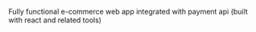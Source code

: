 Fully functional e-commerce web app integrated with payment api (built with react and related tools)
